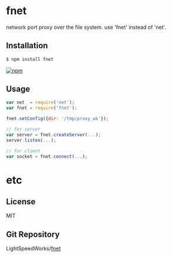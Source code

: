 fnet
====

network port proxy over the file system.
use 'fnet' instead of 'net'.


Installation
------------

```bash
$ npm install fnet
```
[![npm][npm-fnet.png]][npm-fnet]


Usage
-----

```js
var net  = require('net');
var fnet = require('fnet');

fnet.setConfig({dir: '/tmp/proxy_wk'});

// for server
var server = fnet.createServer(...);
server.listen(...);

// for client
var socket = fnet.connect(...);
```

# etc

License
-------

  MIT

Git Repository
--------------

  LightSpeedWorks/[fnet](https://github.com/LightSpeedWorks/fnet#readme)

[npm-fnet]: https://nodei.co/npm/fnet
[npm-fnet.png]: https://nodei.co/npm/fnet.png
